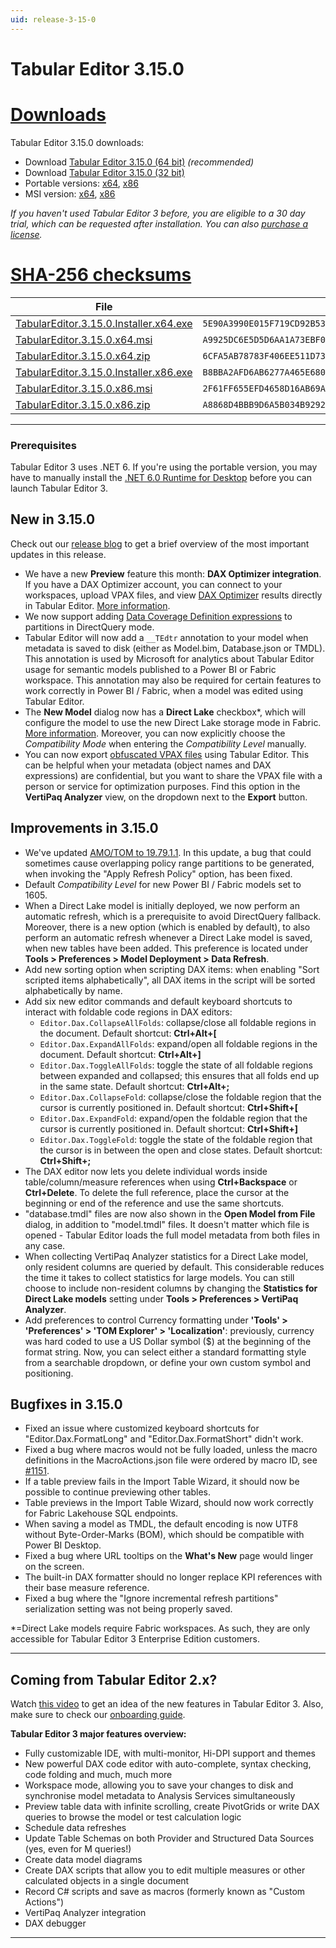 ```yaml
---
uid: release-3-15-0
---
```

# Tabular Editor 3.15.0

# [**Downloads**](#tab/downloads)

Tabular Editor 3.15.0 downloads:

- Download [Tabular Editor 3.15.0 (64 bit)](https://cdn.tabulareditor.com/files/TabularEditor.3.15.0.Installer.x64.exe) *(recommended)*
- Download [Tabular Editor 3.15.0 (32 bit)](https://cdn.tabulareditor.com/files/TabularEditor.3.15.0.Installer.x86.exe)
- Portable versions: [x64](https://cdn.tabulareditor.com/files/TabularEditor.3.15.0.x64.zip), [x86](https://cdn.tabulareditor.com/files/TabularEditor.3.15.0.x86.zip)
- MSI version: [x64](https://cdn.tabulareditor.com/files/TabularEditor.3.15.0.x64.msi), [x86](https://cdn.tabulareditor.com/files/TabularEditor.3.15.0.x86.msi)

*If you haven't used Tabular Editor 3 before, you are eligible to a 30 day trial, which can be requested after installation. You can also [purchase a license](https://tabulareditor.com/licensing).*

# [**SHA-256 checksums**](#tab/checksums)

| File | SHA-256 |
| -- | -- |
| [TabularEditor.3.15.0.Installer.x64.exe](https://cdn.tabulareditor.com/files/TabularEditor.3.15.0.Installer.x64.exe)    | `5E90A3990E015F719CD92B53B54738F26FEEA7826D465E81E815427C9070144F` |
| [TabularEditor.3.15.0.x64.msi](https://cdn.tabulareditor.com/files/TabularEditor.3.15.0.x64.msi)                        | `A9925DC6E5D5D6AA1A73EBF0F1B385588DD8D4F68A8E950573344FB587ECCFCA` |
| [TabularEditor.3.15.0.x64.zip](https://cdn.tabulareditor.com/files/TabularEditor.3.15.0.x64.zip)                        | `6CFA5AB78783F406EE511D73F646931A582FD51AEAC31E4AD065240453C7F13E` |
| [TabularEditor.3.15.0.Installer.x86.exe](https://cdn.tabulareditor.com/files/TabularEditor.3.15.0.Installer.x86.exe)    | `B8BBA2AFD6AB6277A465E680A3EAA85310BF27D24B23F7CC1B604F92E2D61A29` |
| [TabularEditor.3.15.0.x86.msi](https://cdn.tabulareditor.com/files/TabularEditor.3.15.0.x86.msi)                        | `2F61FF655EFD4658D16AB69A0CA5BCB6282C4A01B2E355CF9E2EF52A4AF233C4` |
| [TabularEditor.3.15.0.x86.zip](https://cdn.tabulareditor.com/files/TabularEditor.3.15.0.x86.zip)                        | `A8868D4BBB9D6A5B034B9292CBC395A639A03A7C163AF1EF8A9CA1DBE8F4EA0F` |

***

### Prerequisites

Tabular Editor 3 uses .NET 6. If you're using the portable version, you may have to manually install the [.NET 6.0 Runtime for Desktop](https://dotnet.microsoft.com/en-us/download/dotnet/6.0/runtime) before you can launch Tabular Editor 3.

## New in 3.15.0

Check out our [release blog](https://blog.tabulareditor.com/) to get a brief overview of the most important updates in this release.

- We have a new **Preview** feature this month: **DAX Optimizer integration**. If you have a DAX Optimizer account, you can connect to your workspaces, upload VPAX files, and view [DAX Optimizer](https://daxoptimizer.com) results directly in Tabular Editor. [More information](https://docs.tabulareditor.com/te3/dax-optimizer-integration).
- We now support adding [Data Coverage Definition expressions](https://learn.microsoft.com/en-us/analysis-services/tom/table-partitions?view=asallproducts-allversions#define-the-data-coverage-of-the-directquery-partition) to partitions in DirectQuery mode.
- Tabular Editor will now add a `__TEdtr` annotation to your model when metadata is saved to disk (either as Model.bim, Database.json or TMDL). This annotation is used by Microsoft for analytics about Tabular Editor usage for semantic models published to a Power BI or Fabric workspace. This annotation may also be required for certain features to work correctly in Power BI / Fabric, when a model was edited using Tabular Editor.
- The **New Model** dialog now has a **Direct Lake** checkbox*, which will configure the model to use the new Direct Lake storage mode in Fabric. [More information](https://docs.tabulareditor.com/common/Datasets/direct-lake-dataset.html). Moreover, you can now explicitly choose the *Compatibility Mode* when entering the *Compatibility Level* manually.
- You can now export [obfuscated VPAX files](https://www.sqlbi.com/blog/marco/2024/03/15/vpax-obfuscator-a-library-to-obfuscate-vpax-files/) using Tabular Editor. This can be helpful when your metadata (object names and DAX expressions) are confidential, but you want to share the VPAX file with a person or service for optimization purposes. Find this option in the **VertiPaq Analyzer** view, on the dropdown next to the **Export** button.

## Improvements in 3.15.0

- We've updated [AMO/TOM to 19.79.1.1](https://www.nuget.org/packages/Microsoft.AnalysisServices.NetCore.retail.amd64). In this update, a bug that could sometimes cause overlapping policy range partitions to be generated, when invoking the "Apply Refresh Policy" option, has been fixed.
- Default *Compatibility Level* for new Power BI / Fabric models set to 1605.
- When a Direct Lake model is initially deployed, we now perform an automatic refresh, which is a prerequisite to avoid DirectQuery fallback. Moreover, there is a new option (which is enabled by default), to also perform an automatic refresh whenever a Direct Lake model is saved, when new tables have been added. This preference is located under **Tools > Preferences > Model Deployment > Data Refresh**.
- Add new sorting option when scripting DAX items: when enabling "Sort scripted items alphabetically", all DAX items in the script will be sorted alphabetically by name.
- Add six new editor commands and default keyboard shortcuts to interact with foldable code regions in DAX editors:
	- `Editor.Dax.CollapseAllFolds`: collapse/close all foldable regions in the document. Default shortcut: **Ctrl+Alt+[**
	- `Editor.Dax.ExpandAllFolds`: expand/open all foldable regions in the document. Default shortcut: **Ctrl+Alt+]**
	- `Editor.Dax.ToggleAllFolds`: toggle the state of all foldable regions between expanded and collapsed; this ensures that all folds end up in the same state. Default shortcut: **Ctrl+Alt+;**
	- `Editor.Dax.CollapseFold`: collapse/close the foldable region that the cursor is currently positioned in. Default shortcut: **Ctrl+Shift+[**
	- `Editor.Dax.ExpandFold`: expand/open the foldable region that the cursor is currently positioned in. Default shortcut: **Ctrl+Shift+]**
	- `Editor.Dax.ToggleFold`: toggle the state of the foldable region that the cursor is in between the open and close states. Default shortcut: **Ctrl+Shift+;**
- The DAX editor now lets you delete individual words inside table/column/measure references when using **Ctrl+Backspace** or **Ctrl+Delete**. To delete the full reference, place the cursor at the beginning or end of the reference and use the same shortcuts.
- "database.tmdl" files are now also shown in the **Open Model from File** dialog, in addition to "model.tmdl" files. It doesn't matter which file is opened - Tabular Editor loads the full model metadata from both files in any case.
- When collecting VertiPaq Analyzer statistics for a Direct Lake model, only resident columns are queried by default. This considerable reduces the time it takes to collect statistics for large models. You can still choose to include non-resident columns by changing the **Statistics for Direct Lake models** setting under **Tools > Preferences > VertiPaq Analyzer**.
- Add preferences to control Currency formatting under **'Tools' > 'Preferences' > 'TOM Explorer' > 'Localization'**: previously, currency was hard coded to use a US Dollar symbol ($) at the beginning of the format string. Now, you can select either a standard formatting style from a searchable dropdown, or define your own custom symbol and positioning.

## Bugfixes in 3.15.0

- Fixed an issue where customized keyboard shortcuts for "Editor.Dax.FormatLong" and "Editor.Dax.FormatShort" didn't work.
- Fixed a bug where macros would not be fully loaded, unless the macro definitions in the MacroActions.json file were ordered by macro ID, see [#1151](https://github.com/TabularEditor/TabularEditor3/issues/1151).
- If a table preview fails in the Import Table Wizard, it should now be possible to continue previewing other tables.
- Table previews in the Import Table Wizard, should now work correctly for Fabric Lakehouse SQL endpoints.
- When saving a model as TMDL, the default encoding is now UTF8 without Byte-Order-Marks (BOM), which should be compatible with Power BI Desktop.
- Fixed a bug where URL tooltips on the **What's New** page would linger on the screen.
- The built-in DAX formatter should no longer replace KPI references with their base measure reference.
- Fixed a bug where the "Ignore incremental refresh partitions" serialization setting was not being properly saved.

*=Direct Lake models require Fabric workspaces. As such, they are only accessible for Tabular Editor 3 Enterprise Edition customers.

---
## Coming from Tabular Editor 2.x?

Watch [this video](https://www.youtube.com/watch?v=pt3DdcjfImY) to get an idea of the new features in Tabular Editor 3. Also, make sure to check our [onboarding guide](https://docs.tabulareditor.com/onboarding/index.html).

**Tabular Editor 3 major features overview:**
- Fully customizable IDE, with multi-monitor, Hi-DPI support and themes
- New powerful DAX code editor with auto-complete, syntax checking, code folding and much, much more
- Workspace mode, allowing you to save your changes to disk and synchronise model metadata to Analysis Services simultaneously
- Preview table data with infinite scrolling, create PivotGrids or write DAX queries to browse the model or test calculation logic
- Schedule data refreshes
- Update Table Schemas on both Provider and Structured Data Sources (yes, even for M queries!)
- Create data model diagrams
- Create DAX scripts that allow you to edit multiple measures or other calculated objects in a single document
- Record C# scripts and save as macros (formerly known as "Custom Actions")
- VertiPaq Analyzer integration
- DAX debugger

---

